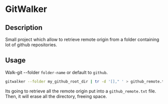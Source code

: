 # GitWalker

## Description

Small project which allow to retrieve remote origin from a
folder containing lot of github repositories.

## Usage

Walk-git --folder `folder-name` or default to `github`.

```bash
gitwalker --folder my_github_root_dir | tr -d '[]," ' > github_remote.txt
```

Its going to retrieve all the remote origin put into a `github_remote.txt` file.
Then, it will erase all the directory, freeing space.
